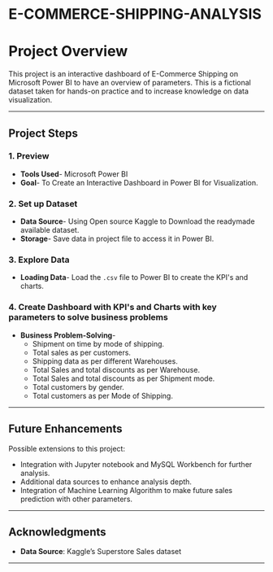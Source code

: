 # E-COMMERCE-SHIPPING-ANALYSIS

# Project Overview
This project is an interactive dashboard of E-Commerce Shipping on Microsoft Power BI to have an overview of parameters. This is a fictional dataset taken for hands-on practice and to increase knowledge on data visualization.

---
## Project Steps

### 1. Preview
  - **Tools Used**- Microsoft Power BI
  - **Goal**- To Create an Interactive Dashboard in Power BI for Visualization.

### 2. Set up Dataset
  - **Data Source**- Using Open source Kaggle to Download the readymade available dataset.
  - **Storage**- Save data in project file to access it in Power BI.

### 3. Explore Data
- **Loading Data**- Load the `.csv` file to Power BI to create the KPI's and charts.


### 4. Create Dashboard with KPI's and Charts with key parameters to solve business problems
  - **Business Problem-Solving**-
    - Shipment on time by mode of shipping.
    - Total sales as per customers.
    - Shipping data as per different Warehouses.
    - Total Sales and total discounts as per Warehouse.
    - Total Sales and total discounts as per Shipment mode.
    - Total customers by gender.
    - Total customers as per Mode of Shipping.
    

---
## Future Enhancements

Possible extensions to this project:
- Integration with Jupyter notebook and MySQL Workbench for further analysis.
- Additional data sources to enhance analysis depth.
- Integration of Machine Learning Algorithm to make future sales prediction with other parameters.
---

## Acknowledgments

- **Data Source**: Kaggle’s Superstore Sales dataset
---

